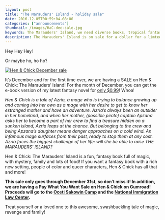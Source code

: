 ```yaml
---
layout: post
title: "The Marauders' Island - holiday sale"
date: 2016-12-05T00:59:04-08:00
categories: ["announcements"]
thumbnail: /images/HaC-dec-sale.jpg
keywords: The Marauders' Island, we need diverse books, tropical fantasy, Tristan J. Tarwater
description: The Marauders' Island is on sale for a dollar for a limted time!
---
```

Hey Hey Hey!

Or maybe ho, ho ho? 

[![Hen & Chick December sale](/images/HaC-dec-sale.jpg)](https://www.backthatelfup.com/books/the-marauders-island/)

It’s December and for the first time ever, we are having a SALE on Hen & Chick: The Marauders’ Island! For the month of December, you can get the e-book version of my latest fantasy novel for [only $0.99](https://www.backthatelfup.com/books/the-marauders-island/)! Whoa!

_Hen & Chick is a tale of Azria, a mage who is trying to balance growing up and coming into her own as a mage with her desire to get to know her estranged mother and have an adventure. Azria’s always been an outsider in her homeland, and when her mother, (possible pirate) captain Apzana asks her to become a part of her crew to find a treasure hidden on a sunken island, Azria leaps at the chance. But belonging to the crew and being Apzana’s daughter means danger approaches on a cold wind. An infamous mage surfaces from their past, ready to stop them at any cost. Azria faces the biggest challenge of her life: will she be able to raise THE MARAUDERS’ ISLAND?_

Hen & Chick: The Marauders’ Island is a fun, fantasy book full of magic, with mystery, family and lots of food! If you want a fantasy book with a rich new setting, people of color and queer characters, Hen & Chick has all that and more! 

**This sale only goes through December 31st, so don’t miss it! In addition, we are having a Pay What You Want Sale on Hen & Chick on Gumroad! Proceeds will go to the [Oceti Sakowin Camp](http://www.ocetisakowincamp.org/) and the [National Immigration Law Center](https://www.nilc.org/).**

Treat yourself or a loved one to this awesome, swashbuckling tale of magic, revenge and family! 
